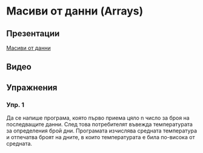 # Масиви от данни (Arrays)

## Презентации
[Масиви от данни]()

## Видео

## Упражнения

### Упр. 1
Да се напише програма, която първо приема цяло n число за броя на последващите данни. След това потребителят въвежда температурата за определения брой дни. Програмата изчислява средната температура и отпечатва броят на дните, в които температурата е била по-висока от средната. 